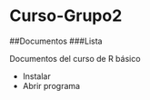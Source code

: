 # Curso-Grupo2
##Documentos
###Lista


Documentos del curso de R básico

- Instalar
- Abrir programa
